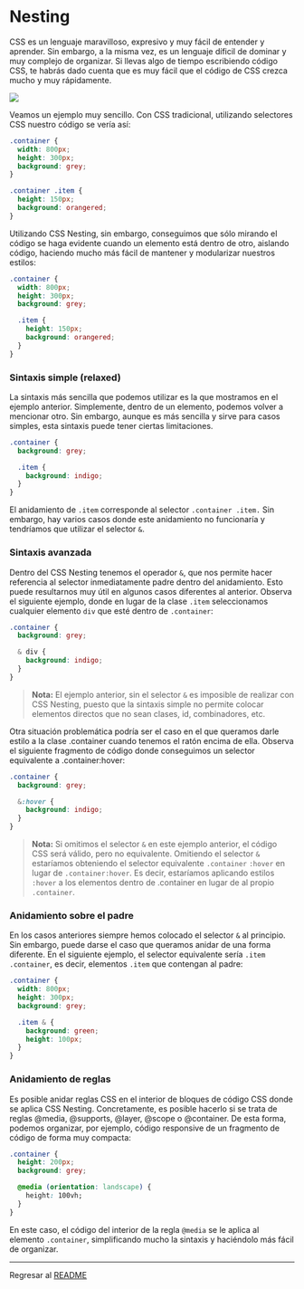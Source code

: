 # Nesting

CSS es un lenguaje maravilloso, expresivo y muy fácil de entender y aprender. Sin embargo, a la misma vez, es un lenguaje díficil de dominar y muy complejo de organizar. Si llevas algo de tiempo escribiendo código CSS, te habrás dado cuenta que es muy fácil que el código de CSS crezca mucho y muy rápidamente.

![](https://lenguajecss.com/css/calidad-de-codigo/css-nesting/css-nesting.png)

Veamos un ejemplo muy sencillo. Con CSS tradicional, utilizando selectores CSS nuestro código se vería así:

```css
.container {
  width: 800px;
  height: 300px;
  background: grey;
}

.container .item {
  height: 150px;
  background: orangered;
}
```

Utilizando CSS Nesting, sin embargo, conseguimos que sólo mirando el código se haga evidente cuando un elemento está dentro de otro, aislando código, haciendo mucho más fácil de mantener y modularizar nuestros estilos:

```css
.container {
  width: 800px;
  height: 300px;
  background: grey;

  .item {
    height: 150px;
    background: orangered;
  }
}
```

### Sintaxis simple (relaxed)

La sintaxis más sencilla que podemos utilizar es la que mostramos en el ejemplo anterior. Simplemente, dentro de un elemento, podemos volver a mencionar otro. Sin embargo, aunque es más sencilla y sirve para casos simples, esta sintaxis puede tener ciertas limitaciones.

```css
.container {
  background: grey;

  .item {
    background: indigo;
  }
}
```

El anidamiento de `.item` corresponde al selector `.container .item.` Sin embargo, hay varios casos donde este anidamiento no funcionaría y tendríamos que utilizar el selector `&`.

### Sintaxis avanzada

Dentro del CSS Nesting tenemos el operador `&`, que nos permite hacer referencia al selector inmediatamente padre dentro del anidamiento. Esto puede resultarnos muy útil en algunos casos diferentes al anterior. Observa el siguiente ejemplo, donde en lugar de la clase `.item` seleccionamos cualquier elemento `div` que esté dentro de `.container`:

```css
.container {
  background: grey;

  & div {
    background: indigo;
  }
}
```

>**Nota:** El ejemplo anterior, sin el selector `&` es imposible de realizar con CSS Nesting, puesto que la sintaxis simple no permite colocar elementos directos que no sean clases, id, combinadores, etc.

Otra situación problemática podría ser el caso en el que queramos darle estilo a la clase .container cuando tenemos el ratón encima de ella. Observa el siguiente fragmento de código donde conseguimos un selector equivalente a .container:hover:

```css
.container {
  background: grey;

  &:hover {
    background: indigo;
  }
}
```

>**Nota:** Si omitimos el selector `&` en este ejemplo anterior, el código CSS será válido, pero no equivalente. Omitiendo el selector `&` estaríamos obteniendo el selector equivalente `.container` `:hover` en lugar de `.container:hover`. Es decir, estaríamos aplicando estilos `:hover` a los elementos dentro de .container en lugar de al propio `.container`.


### Anidamiento sobre el padre

En los casos anteriores siempre hemos colocado el selector `&` al principio. Sin embargo, puede darse el caso que queramos anidar de una forma diferente. En el siguiente ejemplo, el selector equivalente sería `.item` `.container`, es decir, elementos `.item` que contengan al padre:


```css
.container {
  width: 800px;
  height: 300px;
  background: grey;

  .item & {
    background: green;
    height: 100px;
  }
}
```

### Anidamiento de reglas

Es posible anidar reglas CSS en el interior de bloques de código CSS donde se aplica CSS Nesting. Concretamente, es posible hacerlo si se trata de reglas @media, @supports, @layer, @scope o @container. De esta forma, podemos organizar, por ejemplo, código responsive de un fragmento de código de forma muy compacta:


```css
.container {
  height: 200px;
  background: grey;

  @media (orientation: landscape) {
    height: 100vh;
  }
}
```

En este caso, el código del interior de la regla `@media` se le aplica al elemento `.container`, simplificando mucho la sintaxis y haciéndolo más fácil de organizar.

---

Regresar al [README](../README.md)